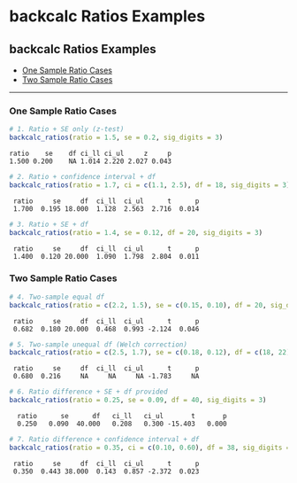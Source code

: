 backcalc Ratios Examples
================

## backcalc Ratios Examples

- [One Sample Ratio Cases](#one-sample-ratio-cases)
- [Two Sample Ratio Cases](#two-sample-ratio-cases)

------------------------------------------------------------------------

### One Sample Ratio Cases

``` r
# 1. Ratio + SE only (z-test)
backcalc_ratios(ratio = 1.5, se = 0.2, sig_digits = 3)
```

    ratio    se    df ci_ll ci_ul     z     p 
    1.500 0.200    NA 1.014 2.220 2.027 0.043 

``` r
# 2. Ratio + confidence interval + df
backcalc_ratios(ratio = 1.7, ci = c(1.1, 2.5), df = 18, sig_digits = 3)
```

     ratio     se     df  ci_ll  ci_ul      t      p 
     1.700  0.195 18.000  1.128  2.563  2.716  0.014 

``` r
# 3. Ratio + SE + df
backcalc_ratios(ratio = 1.4, se = 0.12, df = 20, sig_digits = 3)
```

     ratio     se     df  ci_ll  ci_ul      t      p 
     1.400  0.120 20.000  1.090  1.798  2.804  0.011 

### Two Sample Ratio Cases

``` r
# 4. Two-sample equal df
backcalc_ratios(ratio = c(2.2, 1.5), se = c(0.15, 0.10), df = 20, sig_digits = 3)
```

     ratio     se     df  ci_ll  ci_ul      t      p 
     0.682  0.180 20.000  0.468  0.993 -2.124  0.046 

``` r
# 5. Two-sample unequal df (Welch correction)
backcalc_ratios(ratio = c(2.5, 1.7), se = c(0.18, 0.12), df = c(18, 22), sig_digits = 3)
```

     ratio     se     df  ci_ll  ci_ul      t      p 
     0.680  0.216     NA     NA     NA -1.783     NA 

``` r
# 6. Ratio difference + SE + df provided
backcalc_ratios(ratio = 0.25, se = 0.09, df = 40, sig_digits = 3)
```

      ratio      se      df   ci_ll   ci_ul       t       p 
      0.250   0.090  40.000   0.208   0.300 -15.403   0.000 

``` r
# 7. Ratio difference + confidence interval + df
backcalc_ratios(ratio = 0.35, ci = c(0.10, 0.60), df = 38, sig_digits = 3)
```

     ratio     se     df  ci_ll  ci_ul      t      p 
     0.350  0.443 38.000  0.143  0.857 -2.372  0.023 
